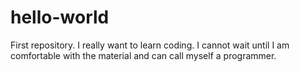 # hello-world
First repository.
I really want to learn coding. I cannot wait until I am comfortable with the material and can call myself a programmer. 
